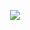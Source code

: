 <p align="center">
  <img src="https://github.com/ozkannbuyuk/css-exercises/assets/111967202/03fcb877-af17-44ab-85ca-1b22c9580000" />
</p>
